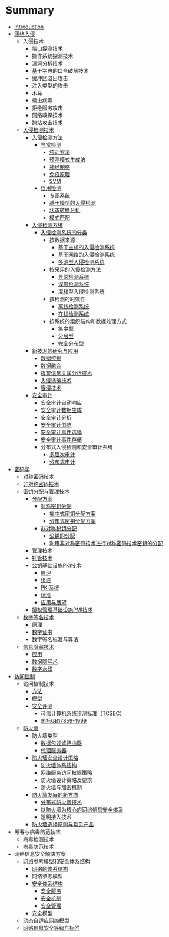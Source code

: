 # Summary

* [Introduction](README.md)
* [网络入侵](wang-luo-ru-qin.md)
  * 入侵技术
    * 端口探测技术
    * 操作系统探测技术
    * 漏洞分析技术
    * 基于字典的口令破解技术
    * 缓冲区溢出攻击
    * 注入类型的攻击
    * 木马
    * 蠕虫病毒
    * 拒绝服务攻击
    * 网络嗅探技术
    * 跨站攻击技术
  * [入侵检测技术](wang-luo-ru-qin/ru-qin-jian-ce-ji-zhu.md)
    * [入侵检测方法](wang-luo-ru-qin/ru-qin-jian-ce-ji-zhu/ru-qin-jian-ce-fang-fa.md)
      * [异常检测](wang-luo-ru-qin/ru-qin-jian-ce-ji-zhu/ru-qin-jian-ce-fang-fa/yi-chang-jian-ce.md)
        * [统计方法](wang-luo-ru-qin/ru-qin-jian-ce-ji-zhu/ru-qin-jian-ce-fang-fa/yi-chang-jian-ce/tong-ji-fang-fa.md)
        * [预测模式生成法](wang-luo-ru-qin/ru-qin-jian-ce-ji-zhu/ru-qin-jian-ce-fang-fa/yi-chang-jian-ce/yu-ce-mo-shi-sheng-cheng-fa.md)
        * [神经网络](wang-luo-ru-qin/ru-qin-jian-ce-ji-zhu/ru-qin-jian-ce-fang-fa/yi-chang-jian-ce/shen-jing-wang-luo.md)
        * [免疫原理](wang-luo-ru-qin/ru-qin-jian-ce-ji-zhu/ru-qin-jian-ce-fang-fa/yi-chang-jian-ce/mian-yi-yuan-li.md)
        * [SVM](wang-luo-ru-qin/ru-qin-jian-ce-ji-zhu/ru-qin-jian-ce-fang-fa/yi-chang-jian-ce/svm.md)
      * [误用检测](wang-luo-ru-qin/ru-qin-jian-ce-ji-zhu/ru-qin-jian-ce-fang-fa/wu-yong-jian-ce.md)
        * [专家系统](wang-luo-ru-qin/ru-qin-jian-ce-ji-zhu/ru-qin-jian-ce-fang-fa/wu-yong-jian-ce/zhuan-jia-xi-tong.md)
        * [基于模型的入侵检测](wang-luo-ru-qin/ru-qin-jian-ce-ji-zhu/ru-qin-jian-ce-fang-fa/wu-yong-jian-ce/ji-yu-mo-xing-de-ru-qin-jian-ce.md)
        * [状态转换分析](wang-luo-ru-qin/ru-qin-jian-ce-ji-zhu/ru-qin-jian-ce-fang-fa/wu-yong-jian-ce/zhuang-tai-zhuan-huan-fen-xi.md)
        * [模式匹配](wang-luo-ru-qin/ru-qin-jian-ce-ji-zhu/ru-qin-jian-ce-fang-fa/wu-yong-jian-ce/mo-shi-pi-pei.md)
    * [入侵检测系统](wang-luo-ru-qin/ru-qin-jian-ce-ji-zhu/ru-qin-jian-ce-xi-tong.md)
      * [入侵检测系统的分类](wang-luo-ru-qin/ru-qin-jian-ce-ji-zhu/ru-qin-jian-ce-xi-tong/ru-qin-jian-ce-xi-tong-de-fen-lei.md)
        * 按数据来源
          * [基于主机的入侵检测系统](wang-luo-ru-qin/ru-qin-jian-ce-ji-zhu/ru-qin-jian-ce-xi-tong/ru-qin-jian-ce-xi-tong-de-fen-lei/ji-yu-zhu-ji-de-ru-qin-jian-ce-xi-tong.md)
          * [基于网络的入侵检测系统](wang-luo-ru-qin/ru-qin-jian-ce-ji-zhu/ru-qin-jian-ce-xi-tong/ru-qin-jian-ce-xi-tong-de-fen-lei/ji-yu-wang-luo-de-ru-qin-jian-ce-xi-tong.md)
          * [多源型入侵检测系统](wang-luo-ru-qin/ru-qin-jian-ce-ji-zhu/ru-qin-jian-ce-xi-tong/ru-qin-jian-ce-xi-tong-de-fen-lei/duo-yuan-xing-ru-qin-jian-ce-xi-tong.md)
        * 按采用的入侵检测方法
          * [异常检测系统](wang-luo-ru-qin/ru-qin-jian-ce-ji-zhu/ru-qin-jian-ce-xi-tong/ru-qin-jian-ce-xi-tong-de-fen-lei/yi-chang-jian-ce-xi-tong.md)
          * [误用检测系统](wang-luo-ru-qin/ru-qin-jian-ce-ji-zhu/ru-qin-jian-ce-xi-tong/ru-qin-jian-ce-xi-tong-de-fen-lei/wu-yong-jian-ce-xi-tong.md)
          * 混和型入侵检测系统
        * 按检测的时效性
          * [离线检测系统](wang-luo-ru-qin/ru-qin-jian-ce-ji-zhu/ru-qin-jian-ce-xi-tong/ru-qin-jian-ce-xi-tong-de-fen-lei/li-xian-jian-ce-xi-tong.md)
          * [在线检测系统](wang-luo-ru-qin/ru-qin-jian-ce-ji-zhu/ru-qin-jian-ce-xi-tong/ru-qin-jian-ce-xi-tong-de-fen-lei/zai-xian-jian-ce-xi-tong.md)
        * 按系统的组织结构和数据处理方式
          * [集中型](wang-luo-ru-qin/ru-qin-jian-ce-ji-zhu/ru-qin-jian-ce-xi-tong/ru-qin-jian-ce-xi-tong-de-fen-lei/ji-zhong-xing.md)
          * [分层型](wang-luo-ru-qin/ru-qin-jian-ce-ji-zhu/ru-qin-jian-ce-xi-tong/ru-qin-jian-ce-xi-tong-de-fen-lei/fen-ceng-xing.md)
          * [完全分布型](wang-luo-ru-qin/ru-qin-jian-ce-ji-zhu/ru-qin-jian-ce-xi-tong/ru-qin-jian-ce-xi-tong-de-fen-lei/wan-quan-fen-bu-xing.md)
    * [新技术的研究与应用](wang-luo-ru-qin/ru-qin-jian-ce-ji-zhu/xin-ji-zhu-de-yan-jiu-yu-ying-yong.md)
      * [数据挖掘](wang-luo-ru-qin/ru-qin-jian-ce-ji-zhu/xin-ji-zhu-de-yan-jiu-yu-ying-yong/shu-ju-wa-jue.md)
      * [数据融合](wang-luo-ru-qin/ru-qin-jian-ce-ji-zhu/xin-ji-zhu-de-yan-jiu-yu-ying-yong/shu-ju-rong-he.md)
      * [报警信息关联分析技术](wang-luo-ru-qin/ru-qin-jian-ce-ji-zhu/xin-ji-zhu-de-yan-jiu-yu-ying-yong/bao-jing-xin-xi-guan-lian-fen-xi-ji-zhu.md)
      * [入侵诱骗技术](wang-luo-ru-qin/ru-qin-jian-ce-ji-zhu/xin-ji-zhu-de-yan-jiu-yu-ying-yong/ru-qin-you-pian-ji-zhu.md)
      * [容侵技术](wang-luo-ru-qin/ru-qin-jian-ce-ji-zhu/xin-ji-zhu-de-yan-jiu-yu-ying-yong/rong-qin-ji-zhu.md)
    * [安全审计](wang-luo-ru-qin/ru-qin-jian-ce-ji-zhu/an-quan-shen-ji.md)
      * [安全审计自动响应](wang-luo-ru-qin/ru-qin-jian-ce-ji-zhu/an-quan-shen-ji/an-quan-shen-ji-zi-dong-xiang-ying.md)
      * [安全审计数据生成](wang-luo-ru-qin/ru-qin-jian-ce-ji-zhu/an-quan-shen-ji/an-quan-shen-ji-shu-ju-sheng-cheng.md)
      * [安全审计分析](wang-luo-ru-qin/ru-qin-jian-ce-ji-zhu/an-quan-shen-ji/an-quan-shen-ji-fen-xi.md)
      * [安全审计浏览](wang-luo-ru-qin/ru-qin-jian-ce-ji-zhu/an-quan-shen-ji/an-quan-shen-ji-liu-lan.md)
      * [安全审计事件选择](wang-luo-ru-qin/ru-qin-jian-ce-ji-zhu/an-quan-shen-ji/an-quan-shen-ji-shi-jian-xuan-ze.md)
      * [安全审计事件存储](wang-luo-ru-qin/ru-qin-jian-ce-ji-zhu/an-quan-shen-ji/an-quan-shen-ji-shi-jian-cun-chu.md)
      * 分布式入侵检测和安全审计系统
        * [多层次审计](wang-luo-ru-qin/ru-qin-jian-ce-ji-zhu/an-quan-shen-ji/duo-ceng-ci-shen-ji.md)
        * [分布式审计](wang-luo-ru-qin/ru-qin-jian-ce-ji-zhu/an-quan-shen-ji/fen-bu-shi-shen-ji.md)
* [密码学](mi-ma-ji-zhu.md)
  * [对称密码技术](dui-cheng-mi-ma-ji-zhu.md)
  * [非对称密码技术](fei-dui-cheng-mi-ma-ji-zhu.md)
  * [密钥分配与管理技术](mi-yao-fen-pei-yu-guan-li-ji-zhu.md)
    * [分配方案](mi-yao-fen-pei-yu-guan-li-ji-zhu/fen-pei-fang-an.md)
      * [对称密钥分配](mi-yao-fen-pei-yu-guan-li-ji-zhu/fen-pei-fang-an/dui-cheng-mi-yao-fen-pei.md)
        * [集中式密钥分配方案](mi-yao-fen-pei-yu-guan-li-ji-zhu/fen-pei-fang-an/ji-zhong-shi-mi-yao-fen-pei-fang-an.md)
        * [分布式密钥分配方案](mi-yao-fen-pei-yu-guan-li-ji-zhu/fen-pei-fang-an/fen-bu-shi-mi-yao-fen-pei-fang-an.md)
      * [非对称秘钥分配](mi-yao-fen-pei-yu-guan-li-ji-zhu/fen-pei-fang-an/fei-dui-cheng-mi-yao-fen-pei.md)
        * [公钥的分配](mi-yao-fen-pei-yu-guan-li-ji-zhu/fen-pei-fang-an/gong-yao-de-fen-pei.md)
        * [利用非对称密码技术进行对称密码技术密钥的分配](mi-yao-fen-pei-yu-guan-li-ji-zhu/fen-pei-fang-an/li-yong-fei-dui-cheng-mi-ma-ji-zhu-jin-xing-dui-cheng-mi-ma-ji-zhu-mi-yao-de-fen-pei.md)
    * [管理技术](mi-yao-fen-pei-yu-guan-li-ji-zhu/guan-li-ji-zhu.md)
    * [托管技术](mi-yao-fen-pei-yu-guan-li-ji-zhu/tuo-guan-ji-zhu.md)
    * [公钥基础设施PKI技术](mi-yao-fen-pei-yu-guan-li-ji-zhu/gong-yao-ji-chu-she-shi-pki-ji-zhu.md)
      * [原理](mi-yao-fen-pei-yu-guan-li-ji-zhu/gong-yao-ji-chu-she-shi-pki-ji-zhu/yuan-li.md)
      * [组成](mi-yao-fen-pei-yu-guan-li-ji-zhu/gong-yao-ji-chu-she-shi-pki-ji-zhu/zu-cheng.md)
      * [PKI系统](mi-yao-fen-pei-yu-guan-li-ji-zhu/gong-yao-ji-chu-she-shi-pki-ji-zhu/pkixi-tong.md)
      * [标准](mi-yao-fen-pei-yu-guan-li-ji-zhu/gong-yao-ji-chu-she-shi-pki-ji-zhu/biao-zhun.md)
      * [应用与展望](mi-yao-fen-pei-yu-guan-li-ji-zhu/gong-yao-ji-chu-she-shi-pki-ji-zhu/ying-yong-yu-zhan-wang.md)
    * [授权管理基础设施PMI技术](mi-yao-fen-pei-yu-guan-li-ji-zhu/shou-quan-guan-li-ji-chu-she-shi-pmi-ji-zhu.md)
  * [数字签名技术](shu-zi-qian-ming-ji-zhu.md)
    * [原理](shu-zi-qian-ming-ji-zhu/yuan-li.md)
    * [数字证书](shu-zi-qian-ming-ji-zhu/shu-zi-zheng-shu.md)
    * [数字签名标准与算法](shu-zi-qian-ming-ji-zhu/shu-zi-qian-ming-biao-zhun-yu-suan-fa.md)
  * [信息隐藏技术](xin-xi-yin-cang-ji-zhu.md)
    * [应用](xin-xi-yin-cang-ji-zhu/ying-yong.md)
    * [数据隐写术](xin-xi-yin-cang-ji-zhu/shu-ju-yin-xie-zhu.md)
    * [数字水印](xin-xi-yin-cang-ji-zhu/shu-zi-shui-yin.md)
* [访问控制](fang-wen-kong-zhi.md)
  * 访问控制技术
    * [方法](fang-wen-kong-zhi/fang-fa.md)
    * [模型](fang-wen-kong-zhi/mo-xing.md)
    * [安全评测](fang-wen-kong-zhi/an-quan-ping-ce.md)
      * [可信计算机系统评测标准（TCSEC）](fang-wen-kong-zhi/an-quan-ping-ce/ke-xin-ji-suan-ji-xi-tong-ping-ce-biao-zhun-ff08-tcsec.md)
      * [国标GB17859-1999](fang-wen-kong-zhi/an-quan-ping-ce/guo-biao-gb17859-1999.md)
  * [防火墙](fang-wen-kong-zhi/fang-huo-qiang.md)
    * 防火墙类型
      * [数据包过滤路由器](fang-wen-kong-zhi/fang-huo-qiang/shu-ju-bao-guo-lv-lu-you-qi.md)
      * [代理服务器](fang-wen-kong-zhi/fang-huo-qiang/dai-li-fu-wu-qi.md)
    * [防火墙安全设计策略](fang-wen-kong-zhi/fang-huo-qiang/fang-huo-qiang-an-quan-she-ji-ce-lve.md)
      * [防火墙体系结构](fang-wen-kong-zhi/fang-huo-qiang/fang-huo-qiang-an-quan-she-ji-ce-lve/fang-huo-qiang-ti-xi-jie-gou.md)
      * 网络服务访问权限策略
      * 防火墙设计策略及要求
      * [防火墙与加密机制](fang-wen-kong-zhi/fang-huo-qiang/fang-huo-qiang-an-quan-she-ji-ce-lve/fang-huo-qiang-yu-jia-mi-ji-zhi.md)
    * [防火墙发展的新方向](fang-wen-kong-zhi/fang-huo-qiang/fang-huo-qiang-fa-zhan-de-xin-fang-xiang.md)
      * [分布式防火墙技术](fang-wen-kong-zhi/fang-huo-qiang/fang-huo-qiang-fa-zhan-de-xin-fang-xiang/fen-bu-shi-fang-huo-qiang-ji-zhu.md)
      * [以防火墙为核心的网络信息安全体系](fang-wen-kong-zhi/fang-huo-qiang/fang-huo-qiang-fa-zhan-de-xin-fang-xiang/yi-fang-huo-qiang-wei-he-xin-de-wang-luo-xin-xi-an-quan-ti-xi.md)
      * 透明接入技术
    * [防火墙选择原则与常见产品](fang-wen-kong-zhi/fang-huo-qiang/fang-huo-qiang-xuan-ze-yuan-ze-yu-chang-jian-chan-pin.md)
* 黑客与病毒防范技术
  * 病毒检测技术
  * 病毒防范技术
* 网络信息安全解决方案
  * [网络参考模型和安全体系结构](wang-luo-can-kao-mo-xing-he-an-quan-ti-xi-jie-gou.md)
    * [网络的体系结构](wang-luo-de-ti-xi-jie-gou.md)
    * 网络参考模型
    * [安全体系结构](an-quan-ti-xi-jie-gou.md)
      * [安全服务](an-quan-ti-xi-jie-gou/an-quan-fu-wu.md)
      * [安全机制](an-quan-ti-xi-jie-gou/an-quan-ji-zhi.md)
      * [安全管理](an-quan-ti-xi-jie-gou/an-quan-guan-li.md)
    * 安全模型
  * [动态自适应网络模型](dong-tai-zi-shi-ying-wang-luo-mo-xing.md)
  * [网络信息安全等级与标准](wang-luo-xin-xi-an-quan-deng-ji-yu-biao-zhun.md)

